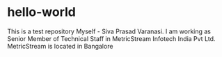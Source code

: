 # hello-world
This is a test repository
Myself - Siva Prasad Varanasi. I am working as Senior Member of Technical Staff in MetricStream Infotech India Pvt Ltd.
MetricStream is located in Bangalore
